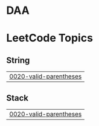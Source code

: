 # DAA
<!---LeetCode Topics Start-->
# LeetCode Topics
## String
|  |
| ------- |
| [0020-valid-parentheses](https://github.com/kunjarajkumar/DAA/tree/master/0020-valid-parentheses) |
## Stack
|  |
| ------- |
| [0020-valid-parentheses](https://github.com/kunjarajkumar/DAA/tree/master/0020-valid-parentheses) |
<!---LeetCode Topics End-->